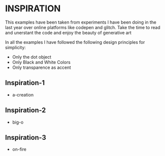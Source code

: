 # INSPIRATION

This examples have been taken from experiments I have been doing in the last year over online platforms like codepen and glitch. Take the time to read and unerstant the code and enjoy the beauty of generative art

In all the examples I have followed the following design principles for simplicity:
* Only the dot object
* Only Black and White Colors
* Only transparence as accent

## Inspiration-1
* a-creation

## Inspiration-2
* big-o

## Inspiration-3
* on-fire